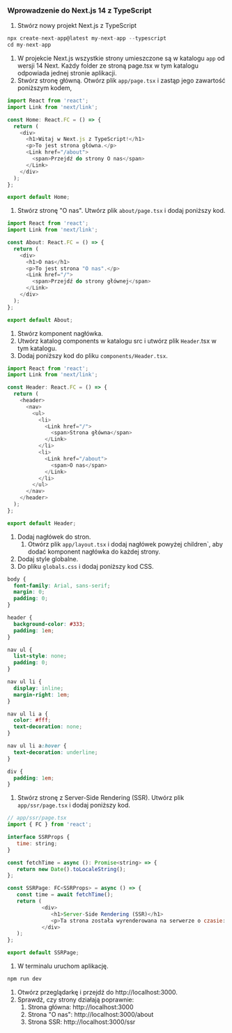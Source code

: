 ### Wprowadzenie do Next.js 14 z TypeScript

1. Stwórz nowy projekt Next.js z TypeScript
```js
npx create-next-app@latest my-next-app --typescript
cd my-next-app
```
1. W projekcie Next.js wszystkie strony umieszczone są w katalogu `app` od wersji 14 Next. Każdy folder ze stroną page.tsx w tym katalogu odpowiada jednej stronie aplikacji.
1. Stwórz stronę główną. Otwórz plik `app/page.tsx` i zastąp jego zawartość poniższym kodem,
```js
import React from 'react';
import Link from 'next/link';

const Home: React.FC = () => {
  return (
    <div>
      <h1>Witaj w Next.js z TypeScript!</h1>
      <p>To jest strona główna.</p>
      <Link href="/about">
        <span>Przejdź do strony O nas</span>
      </Link>
    </div>
  );
};

export default Home;
```
1. Stwórz stronę "O nas". Utwórz plik `about/page.tsx` i dodaj poniższy kod.
```js
import React from 'react';
import Link from 'next/link';

const About: React.FC = () => {
  return (
    <div>
      <h1>O nas</h1>
      <p>To jest strona "O nas".</p>
      <Link href="/">
        <span>Przejdź do strony głównej</span>
      </Link>
    </div>
  );
};

export default About;
```
1. Stwórz komponent nagłówka.
1. Utwórz katalog components w katalogu src i utwórz plik `Header`.tsx w tym katalogu.
1. Dodaj poniższy kod do pliku `components/Header.tsx`.
```js
import React from 'react';
import Link from 'next/link';

const Header: React.FC = () => {
  return (
    <header>
      <nav>
        <ul>
          <li>
            <Link href="/">
              <span>Strona główna</span>
            </Link>
          </li>
          <li>
            <Link href="/about">
              <span>O nas</span>
            </Link>
          </li>
        </ul>
      </nav>
    </header>
  );
};

export default Header;
```
1. Dodaj nagłówek do stron.
   1. Otwórz plik `app/layout.tsx` i dodaj nagłówek powyżej children`, aby dodać komponent nagłówka do każdej strony.
1. Dodaj style globalne.
1. Do pliku `globals.css` i dodaj poniższy kod CSS.
```css
body {
  font-family: Arial, sans-serif;
  margin: 0;
  padding: 0;
}

header {
  background-color: #333;
  padding: 1em;
}

nav ul {
  list-style: none;
  padding: 0;
}

nav ul li {
  display: inline;
  margin-right: 1em;
}

nav ul li a {
  color: #fff;
  text-decoration: none;
}

nav ul li a:hover {
  text-decoration: underline;
}

div {
  padding: 1em;
}
```
1. Stwórz stronę z Server-Side Rendering (SSR). Utwórz plik `app/ssr/page.tsx` i dodaj poniższy kod.
```js
// app/ssr/page.tsx
import { FC } from 'react';

interface SSRProps {
   time: string;
}

const fetchTime = async (): Promise<string> => {
   return new Date().toLocaleString();
};

const SSRPage: FC<SSRProps> = async () => {
   const time = await fetchTime();
   return (
           <div>
              <h1>Server-Side Rendering (SSR)</h1>
              <p>Ta strona została wyrenderowana na serwerze o czasie: {time}</p>
           </div>
   );
};

export default SSRPage;
```
1. W terminalu uruchom aplikację.
```js
npm run dev
```
1. Otwórz przeglądarkę i przejdź do http://localhost:3000.
1. Sprawdź, czy strony działają poprawnie:
   1. Strona główna: http://localhost:3000
   1. Strona "O nas": http://localhost:3000/about
   1. Strona SSR: http://localhost:3000/ssr
